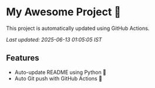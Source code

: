 # My Awesome Project 🚀

This project is automatically updated using GitHub Actions.

_Last updated: 2025-06-13 01:05:05 IST_

## Features
- Auto-update README using Python 🐍
- Auto Git push with GitHub Actions 🤖
